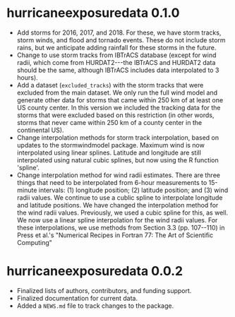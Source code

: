 # hurricaneexposuredata 0.1.0

* Add storms for 2016, 2017, and 2018. For these, we have storm tracks, storm winds, 
and flood and tornado events. These do not include storm rains, but we anticipate
adding rainfall for these storms in the future.
* Change to use storm tracks from IBTrACS database (except for wind radii, 
which come from HURDAT2---the IBTrACS and HURDAT2 data should be the same, although
IBTrACS includes data interpolated to 3 hours).
* Add a dataset (`excluded_tracks`) with the storm tracks that were excluded from
the main dataset. We only run the full wind model and generate other data for
storms that came within 250 km of at least one US county center. In this version
we included the tracking data for the storms that were excluded based on this 
restriction (in other words, storms that never came within 250 km of a 
county center in the continental US).
* Change interpolation methods for storm track interpolation, based on updates to
the stormwindmodel package. Maximum wind is now interpolated using linear splines.
Latitude and longitude are still interpolated using natural cubic splines, but
now using the R function 'spline'.
* Change interpolation method for wind radii estimates. There are three things that
need to be interpolated from 6-hour measurements to 15-minute intervals: (1) longitude 
position; (2) latitude position; and (3) wind radii values. We continue to use a cublic 
spline to interpolate longitude and  latitude positions. We have changed the interpolation 
method for the wind radii values. Previously, we used a cubic spline for this, as well. 
We now use a linear spline interpolation for the wind radii values.
For these interpolations, we use methods from Section 3.3 (pp. 107--110) in 
Press et al.'s "Numerical Recipes in Fortran 77: The Art of Scientific Computing"

# hurricaneexposuredata 0.0.2

* Finalized lists of authors, contributors, and funding support. 
* Finalized documentation for current data. 
* Added a `NEWS.md` file to track changes to the package.



